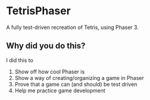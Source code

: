 # TetrisPhaser

A fully test-driven recreation of Tetris, using Phaser 3.

## Why did you do this?

I did this to

1. Show off how cool Phaser is
2. Show a way of creating/organizing a game in Phaser
3. Prove that a game can (and should) be test driven
4. Help me practice game development